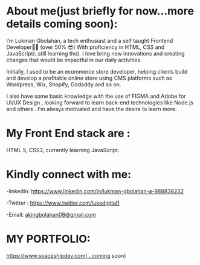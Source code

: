 # About me(just briefly for now...more details coming soon):
I’m Lukman Gbolahan, a tech enthusiast and a self taught Frontend Developer👨‍💻 (over 50% 😎) With proficiency in HTML, CSS and JavaScript(..still learning tho).
I love bring new innovations and creating changes that would be impactful in our daily activities. 

Initially, I used to be an ecommerce store developer, helping clients build and develop a profitable online store using CMS platforms such as Wordpress, Wix, Shopify, Godaddy and so on.

I also have some basic knowledge with the use of FIGMA and Adobe for UI/UX Design , looking forward to learn back-end technologies like Node.js and others . 
I'm always motivated and have the desire to learn more.

# My Front End stack are :
HTML 5, CSS3, currently learning JavaScript.


# Kindly connect with me:
-linkedIn: https://www.linkedin.com/in/lukman-gbolahan-a-988838232

-Twitter : https://www.twitter.com/lukedigital1 

-Email: akingbolahan08@gmail.com

# MY PORTFOLIO:
https://www.spaceshipdev.com(...coming soon)
